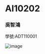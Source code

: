 # AI10202
### 吳智鴻
學號:ADT110001

![image](https://github.com/profwu/AI11202/blob/main/%E5%8D%B3%E6%99%82%E5%8F%A3%E7%BD%A9.png)
